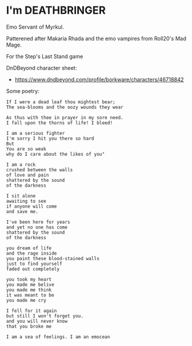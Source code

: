 # I'm DEATHBRINGER

Emo Servant of Myrkul.

Patterened after Makaria Rhada and the emo vampires from Roll20's Mad Mage.

For the Step's Last Stand game

DnDBeyond character sheet:
 * https://www.dndbeyond.com/profile/borkware/characters/46718842

Some poetry:
```
If I were a dead leaf thou mightest bear; 
The sea-blooms and the oozy wounds they wear

As thus with thee in prayer in my sore need. 
I fall upon the thorns of life! I bleed! 
```

```
I am a serious fighter
I'm sorry I hit you there so hard
But
You are so weak
why do I care about the likes of you"
```

```
I am a rock
crushed between the walls
of love and pain
shattered by the sound
of the darkness
```

```
I sit alone
awaiting to see
if anyone will come 
and save me.

I've been here for years
and yet no one has come
shattered by the sound
of the darkness
```

```
you dream of life
and the rage inside
you paint these blood-stained walls
just to find yourself
faded out completely
```

```
you took my heart
you made me belive
you made me think
it was meant to be
you made me cry

I fell for it again
but still I won't forget you.
and you will never know
that you broke me
```

```
I am a sea of feelings. I am an emocean
```
